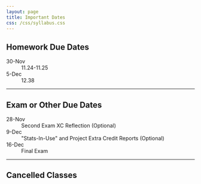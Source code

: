 ```yaml
---
layout: page
title: Important Dates
css: /css/syllabus.css
---
```


## Homework Due Dates
<dl class="dl-horizontal">
<dt>30-Nov</dt><dd>11.24-11.25</dd>
<dt>5-Dec</dt><dd>12.38</dd>
<!---
<dt>16-Sep</dt><dd>1.27-1.35</dd>
<dt>19-Sep</dt><dd>2.10-2.11</dd>
<dt>23-Sep</dt><dd>3.12</dd>
<dt>28-Sep</dt><dd>4.50-4.51</dd>
<dt>3-Oct</dt><dd>5.24-5.25</dd>
<dt>12-Oct</dt><dd>6.24-6.26</dd>
<dt>19-Oct</dt><dd>7.19 and (separately) 8.4 and 8.5</dd>
<dt>26-Oct</dt><dd>9.22-9.24</dd>
<dt>9-Nov</dt><dd>10.45-10.48</dd>
<dt>21-Nov</dt><dd>11.22-11.23</dd>
--->
</dl>


---- 

## Exam or Other Due Dates
<dl class="dl-horizontal">
<!---
-->
<dt>28-Nov</dt><dd>Second Exam XC Reflection (Optional)</dd>
<dt>9-Dec</dt><dd>"Stats-In-Use" and Project Extra Credit Reports (Optional)</dd>
<dt>16-Dec</dt><dd>Final Exam</dd>
</dl>

<!---
<dt>14-Nov</dt><dd>Second Exam</dd>
<dt>7-Oct</dt><dd>First Exam</dd> 
<dt>19-Oct</dt><dd>First Exam XC Reflection (Optional)</dd>

--->

---- 

## Cancelled Classes
<dl class="dl-horizontal">
<!---
<dt>17-Oct</dt><dd>NO CLASS (College Reading Day)</dd>
<dt>23-Nov</dt><dd>NO CLASS (Thanksgiving Break)</dd>
<dt>25-Nov</dt><dd>NO CLASS (Thanksgiving Break)</dd>
--->
</dl>
